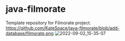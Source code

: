 # java-filmorate
Template repository for Filmorate project.
https://github.com/KateSpace/java-filmorate/blob/add-database/filmorate.png
![2022-09-02_15-35-07](https://user-images.githubusercontent.com/100412260/188158002-b7123d9e-2734-4cb0-a34e-5927870421a7.png)

